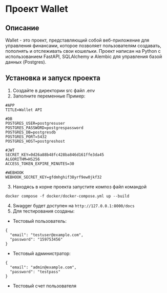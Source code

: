 # Проект Wallet

## Описание
Wallet - это проект, представляющий собой веб-приложение для управления финансами, которое позволяет пользователям создавать, пополнять и отслеживать свои кошельки. Проект написан на Python с использованием FastAPI, SQLAlchemy и Alembic для управления базой данных (Postgres).

## Установка и запуск проекта
1. Создайте в директории src файл .env
2. Заполните переменные
Пример:
```commandline
#APP
TITLE=Wallet API

#DB
POSTGRES_USER=postgresuser
POSTGRES_PASSWORD=postgrespassword
POSTGRES_DB=postgresdb
POSTGRES_PORT=5432
POSTGRES_HOST=postgreshost

#JWT
SECRET_KEY=0d26a88b48fc428ba846d161ffe3da45
ALGORITHM=HS256
ACCESS_TOKEN_EXPIRE_MINUTES=30

#WEBHOOK
WEBHOOK_SECRET_KEY=gfdmhghif38yrf9ew0jkf32
```
3. Находясь в корне проекта запустите композ файл командой
```commandline
docker compose -f docker/docker-compose.yml up --build
```
4. Swagger будет доступен на ```http://127.0.0.1:8000/docs```
5. Для тестирования созданы:
- Тестовый пользователь:
```commandline
{
  "email": "testuser@example.com",
  "password": "159753456"
}
```
- Тестовый администратор:
```commandline
{
  "email": "admin@example.com",
  "password": "testpass"
}
```
- Тестовый счет пользователя 